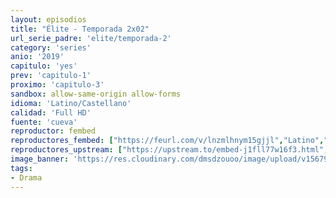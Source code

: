 ```yaml
---
layout: episodios
title: "Élite - Temporada 2x02"
url_serie_padre: 'elite/temporada-2'
category: 'series'
anio: '2019'
capitulo: 'yes'
prev: 'capitulo-1'
proximo: 'capitulo-3'
sandbox: allow-same-origin allow-forms
idioma: 'Latino/Castellano'
calidad: 'Full HD'
fuente: 'cueva'
reproductor: fembed
reproductores_fembed: ["https://feurl.com/v/lnzmlhnym15gjjl","Latino","https://myurlshort.live/v/lje0dsnzw-yx7pr","Latino","https://myurlshort.live/v/zm1r4cj26yn336j","Castellano","https://api.cuevana3.io/stream/index.php?file=ek5lbm9xYWNrS0xYMTZLa2xNbkdvY3ZTb3BtZng4TGp6ZFpobGFMUGtPUFgzSmFhbk1XTzVkblBtS1JnbEplb21KUm5ZSlRTMGViVTBxZGdsdEhPb3RqWGFtTm1scHFqbk1LR2gzV3l3THVvd29aaVpjR21vNWFSb0tKbmhkZlUwTXlYb1hmSDFOZkpuV1JuYTVTWHFKbWNaMlp5MHREbTJNS25xNlBIbnViSjFaeVg","Castellano","https://feurl.com/v/ky-j1u3z6wp-xk3","Castellano","https://feurl.com/v/rmlm1bepen1qk6g","Castellano","https://mstream.website/e00v5jz93ewm","Castellano","https://mstream.website/u0k4lo5mkf1p","Castellano","https://feurl.com/v/m8qpxs5nwkp43wz","Castellano"]
reproductores_upstream: ["https://upstream.to/embed-j1fll77w16f3.html","Latino","https://upstream.to/embed-4tl2w0sfpioy.html","Castellano"]
image_banner: 'https://res.cloudinary.com/dmsdzouoo/image/upload/v1567919047/Elite-temporada-2-castellano-online-min_a2xd2n.jpg'
tags:
- Drama
---
```











